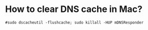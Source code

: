 # How to clear DNS cache in Mac?

```
#sudo dscacheutil -flushcache; sudo killall -HUP mDNSResponder
```